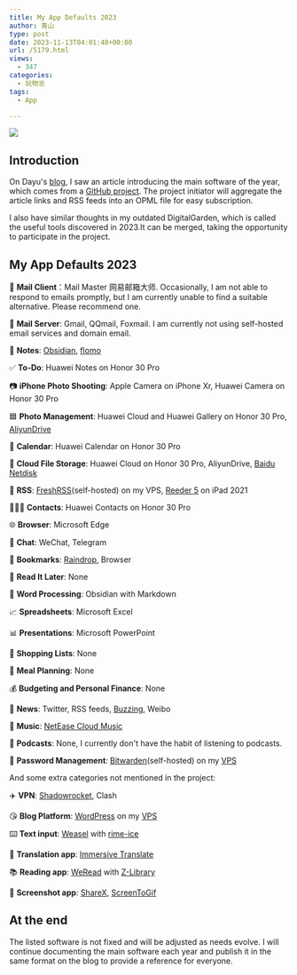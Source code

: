 ```yaml
---
title: My App Defaults 2023
author: 青山
type: post
date: 2023-11-13T04:01:48+00:00
url: /5179.html
views:
  - 347
categories:
  - 玩物志
tags:
  - App

---
```

![](https://huhexian.s3.bitiful.net/2023/11/13/d49ff094d6695ee2ecd933fc77d3917a.webp)

## Introduction

On Dayu's [blog][1], I saw an article introducing the main software of the year, which comes from a [GitHub project][2]. The project initiator will aggregate the article links and RSS feeds into an OPML file for easy subscription.

I also have similar thoughts in my outdated DigitalGarden, which is called the useful tools discovered in 2023.It can be merged, taking the opportunity to participate in the project.

## My App Defaults 2023

📨 **Mail Client**：Mail Master 网易邮箱大师. Occasionally, I am not able to respond to emails promptly, but I am currently unable to find a suitable alternative. Please recommend one.

📮 **Mail Server**: Gmail, QQmail, Foxmail. I am currently not using self-hosted email services and domain email.

📝 **Notes**: [Obsidian][3], [flomo][4]

✅ **To-Do**: Huawei Notes on Honor 30 Pro

📷 **iPhone Photo Shooting**: Apple Camera on iPhone Xr, Huawei Camera on Honor 30 Pro

🟦 **Photo Management**: Huawei Cloud and Huawei Gallery on Honor 30 Pro, [AliyunDrive][5]

📆 **Calendar**: Huawei Calendar on Honor 30 Pro

📁 **Cloud File Storage**: Huawei Cloud on Honor 30 Pro, AliyunDrive, [Baidu Netdisk][6]

📖 **RSS**: [FreshRSS][7](self-hosted) on my VPS, [Reeder 5][8] on iPad 2021

🙍🏻‍♂️ **Contacts**: Huawei Contacts on Honor 30 Pro

🌐 **Browser**: Microsoft Edge

💬 **Chat**: WeChat, Telegram

🔖 **Bookmarks**: [Raindrop][9], Browser

📑 **Read It Later**: None

📜 **Word Processing**: Obsidian with Markdown

📈 **Spreadsheets**: Microsoft Excel

📊 **Presentations**: Microsoft PowerPoint

🛒 **Shopping Lists**: None

🍴 **Meal Planning**: None

💰 **Budgeting and Personal Finance**: None

📰 **News**: Twitter, RSS feeds, [Buzzing][10], Weibo

🎵 **Music**: [NetEase Cloud Music][11]

🎤 **Podcasts**: None, I currently don't have the habit of listening to podcasts.

🔐 **Password Management**: [Bitwarden][12](self-hosted) on my [VPS][13]

And some extra categories not mentioned in the project:

✈️ **VPN**: [Shadowrocket][14], Clash

😘 **Blog Platform**: [WordPress][15] on my [VPS][13]

⌨️ **Text input**: [Weasel][16] with [rime-ice][17]

📖 **Translation app**: [Immersive Translate][18]

📚 **Reading app**: [WeRead][19] with [Z-Library][20]

🔧 **Screenshot app**: [ShareX][21], [ScreenToGif][22]

## At the end

The listed software is not fixed and will be adjusted as needs evolve. I will continue documenting the main software each year and publish it in the same format on the blog to provide a reference for everyone.

 [1]: https://anotherdayu.com/2023/5452/
 [2]: https://defaults.rknight.me/
 [3]: https://obsidian.md/
 [4]: https://flomoapp.com
 [5]: https://aliyundrive.com
 [6]: https://pan.baidu.com
 [7]: https://freshrss.org/index.html
 [8]: https://reederapp.com/
 [9]: https://raindrop.io/
 [10]: https://buzzing.cc
 [11]: https://music.163.com
 [12]: https://bitwarden.com/
 [13]: https://yinji.org/cloudcone.html
 [14]: https://apps.apple.com/ca/app/shadowrocket/id932747118
 [15]: https://cn.wordpress.org/
 [16]: https://github.com/rime/weasel
 [17]: https://github.com/iDvel/rime-ice
 [18]: https://immersivetranslate.com/
 [19]: https://weread.qq.com/
 [20]: https://singlelogin.re/
 [21]: https://github.com/ShareX/ShareX
 [22]: https://github.com/NickeManarin/ScreenToGif